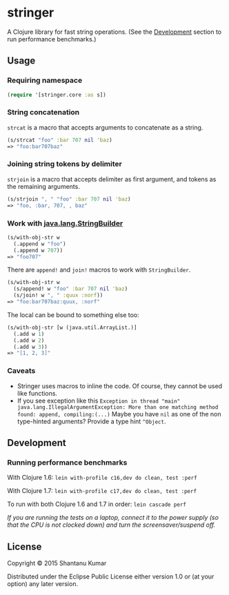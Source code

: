 # stringer

A Clojure library for fast string operations. (See the [Development](#development) section to run performance
benchmarks.)


## Usage

### Requiring namespace

```clojure
(require '[stringer.core :as s])
```

### String concatenation

`strcat` is a macro that accepts arguments to concatenate as a string.

```clojure
(s/strcat "foo" :bar 707 nil 'baz)
=> "foo:bar707baz"
```

### Joining string tokens by delimiter

`strjoin` is a macro that accepts delimiter as first argument, and tokens as
the remaining arguments.

```clojure
(s/strjoin ", " "foo" :bar 707 nil 'baz)
=> "foo, :bar, 707, , baz"
```

### Work with [java.lang.StringBuilder](https://docs.oracle.com/javase/8/docs/api/java/lang/StringBuilder.html)

```clojure
(s/with-obj-str w
  (.append w "foo")
  (.append w 707))
=> "foo707"
```

There are `append!` and `join!` macros to work with `StringBuilder`.

```clojure
(s/with-obj-str w
  (s/append! w "foo" :bar 707 nil 'baz)
  (s/join! w ", " :quux :norf))
=> "foo:bar707baz:quux, :norf"
```

The local can be bound to something else too:

```clojure
(s/with-obj-str [w (java.util.ArrayList.)]
  (.add w 1)
  (.add w 2)
  (.add w 3))
=> "[1, 2, 3]"
```

### Caveats

* Stringer uses macros to inline the code. Of course, they cannot be used like functions.
* If you see exception like this
   `Exception in thread "main" java.lang.IllegalArgumentException: More than one matching method found: append, compiling:(...)`
   Maybe you have `nil` as one of the non type-hinted arguments? Provide a type hint `^Object`.


## Development

### Running performance benchmarks

With Clojure 1.6: `lein with-profile c16,dev do clean, test :perf`

With Clojure 1.7: `lein with-profile c17,dev do clean, test :perf`

To run with both Clojure 1.6 and 1.7 in order: `lein cascade perf`

_If you are running the tests on a laptop, connect it to the power supply (so that the CPU is not clocked down) and
turn the screensaver/suspend off._


## License

Copyright © 2015 Shantanu Kumar

Distributed under the Eclipse Public License either version 1.0 or (at
your option) any later version.
